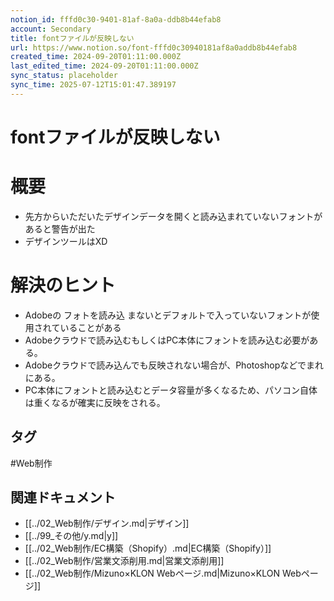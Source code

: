 ```yaml
---
notion_id: fffd0c30-9401-81af-8a0a-ddb8b44efab8
account: Secondary
title: fontファイルが反映しない
url: https://www.notion.so/font-fffd0c30940181af8a0addb8b44efab8
created_time: 2024-09-20T01:11:00.000Z
last_edited_time: 2024-09-20T01:11:00.000Z
sync_status: placeholder
sync_time: 2025-07-12T15:01:47.389197
---
```

# fontファイルが反映しない

# 概要
- 先方からいただいたデザインデータを開くと読み込まれていないフォントがあると警告が出た
- デザインツールはXD
# 解決のヒント
- Adobeの フォトを読み込 まないとデフォルトで入っていないフォントが使用されていることがある
- Adobeクラウドで読み込むもしくはPC本体にフォントを読み込む必要がある。
- Adobeクラウドで読み込んでも反映されない場合が、Photoshopなどでまれにある。
- PC本体にフォントと読み込むとデータ容量が多くなるため、パソコン自体は重くなるが確実に反映をされる。

## タグ

#Web制作 

## 関連ドキュメント

- [[../02_Web制作/デザイン.md|デザイン]]
- [[../99_その他/y.md|y]]
- [[../02_Web制作/EC構築（Shopify）.md|EC構築（Shopify）]]
- [[../02_Web制作/営業文添削用.md|営業文添削用]]
- [[../02_Web制作/Mizuno×KLON Webページ.md|Mizuno×KLON Webページ]]

